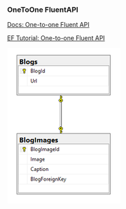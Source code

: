 ### OneToOne FluentAPI

[Docs: One-to-one Fluent API](https://docs.microsoft.com/en-us/ef/core/modeling/relationships#one-to-one)

[EF Tutorial: One-to-one Fluent API](https://www.entityframeworktutorial.net/efcore/configure-one-to-one-relationship-using-fluent-api-in-ef-core.aspx)

![OneToOne](OneToOne_FluentAPI.png)
